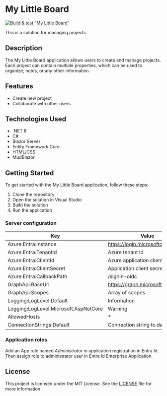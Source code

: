 # My Little Board

[![Build & test "My Little Board"](https://github.com/EtnMn/my-little-board/actions/workflows/test.yml/badge.svg)](https://github.com/EtnMn/my-little-board/actions/workflows/test.yml)

This is a solution for managing projects.

## Description

The My Little Board application allows users to create and manage projects. Each project can contain multiple properties, which can be used to organize, notes, or any other information.

## Features

- Create new project
- Collaborate with other users

## Technologies Used

- .NET 8
- C#
- Blazor Server
- Entity Framework Core
- HTML/CSS
- MudBlazor

## Getting Started

To get started with the My Little Board application, follow these steps:

1. Clone the repository
2. Open the solution in Visual Studio
3. Build the solution
4. Run the application

### Server configuration

| Key                                      | Value                                                                                       |
|------------------------------------------|---------------------------------------------------------------------------------------------|
| Azure:Entra:Instance                     | https://login.microsoftonline.com/                                                          |
| Azure:Entra:TenantId                     | Azure tenant Id                                                                             |
| Azure:Entra:ClientId                     | Azure application client Id                                                                 |
| Azure:Entra:ClientSecret                 | Application client secret                                                                   |
| Azure:Entra:CallbackPath                 | /signin-oidc                                                                                |
| GraphApi:BaseUrl                         | https://graph.microsoft.com/beta                                                            |
| GraphApi:Scopes                          | Array of scopes                                                                             |
| Logging:LogLevel:Default                 | Information                                                                                 |
| Logging:LogLevel:Microsoft.AspNetCore    | Warning                                                                                     |
| AllowedHosts                             | *                                                                                           |
| ConnectionStrings:Default                | Connection string to database                                                               |

### Application roles

Add an App role named _Administrator_ in application registration in Entra Id.
Then assign role to administrator user in Entra Id Enterprise Application.

## License

This project is licensed under the MIT License. See the [LICENSE](LICENSE) file for more information.
